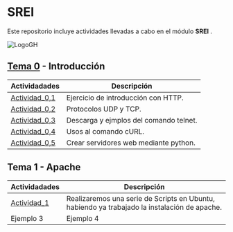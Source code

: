 # SREI
Este repositorio incluye actividades llevadas a cabo en el módulo **SREI** .

![LogoGH](Images/8562a9a5-a1e4-4722-9ec7-47ebccd5901e.webp)

## [Tema 0](Tema_0) - Introducción

Actividadades | Descripción
---------- | ----------
[Actividad_0,1]()| Ejercicio de introducción con HTTP.
[Actividad_0,2](Tema_0/Actividad_0/Actividad_0.2.md)| Protocolos UDP y TCP.
[Actividad_0,3](Tema_0/Actividad_0/Actividad_0.3.md)| Descarga y ejmplos del comando telnet.
[Actividad_0,4](Tema_0/Actividad_0/Actividad_0.4.md)| Usos al comando cURL.
[Actividad_0,5](Tema_0/Actividad_0/Actividad_0.5.md)| Crear servidores web mediante python.

## Tema 1 - Apache

Actividadades | Descripción
---------- | ----------
[Actividad_1](Tema_1/Actividad_1.md)| Realizaremos una serie de Scripts en Ubuntu, habiendo ya trabajado la instalación de apache.
Ejemplo 3 | Ejemplo 4
